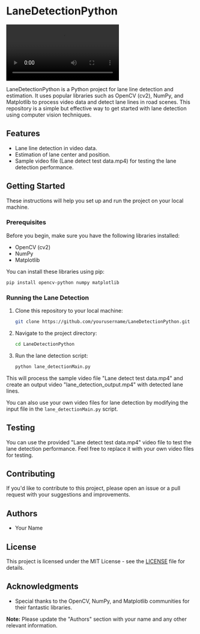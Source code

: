 # LaneDetectionPython

![Lane Detection Example](lane_detection_output.mp4)

LaneDetectionPython is a Python project for lane line detection and estimation. It uses popular libraries such as OpenCV (cv2), NumPy, and Matplotlib to process video data and detect lane lines in road scenes. This repository is a simple but effective way to get started with lane detection using computer vision techniques.

## Features

- Lane line detection in video data.
- Estimation of lane center and position.
- Sample video file (Lane detect test data.mp4) for testing the lane detection performance.

## Getting Started

These instructions will help you set up and run the project on your local machine.

### Prerequisites

Before you begin, make sure you have the following libraries installed:

- OpenCV (cv2)
- NumPy
- Matplotlib

You can install these libraries using pip:

```
pip install opencv-python numpy matplotlib
```

### Running the Lane Detection

1. Clone this repository to your local machine:

   ```bash
   git clone https://github.com/yourusername/LaneDetectionPython.git
   ```

2. Navigate to the project directory:

   ```bash
   cd LaneDetectionPython
   ```

3. Run the lane detection script:

   ```bash
   python lane_detectionMain.py
   ```

This will process the sample video file "Lane detect test data.mp4" and create an output video "lane_detection_output.mp4" with detected lane lines.

You can also use your own video files for lane detection by modifying the input file in the `lane_detectionMain.py` script.

## Testing

You can use the provided "Lane detect test data.mp4" video file to test the lane detection performance. Feel free to replace it with your own video files for testing.

## Contributing

If you'd like to contribute to this project, please open an issue or a pull request with your suggestions and improvements.

## Authors

- Your Name

## License

This project is licensed under the MIT License - see the [LICENSE](LICENSE) file for details.

## Acknowledgments

- Special thanks to the OpenCV, NumPy, and Matplotlib communities for their fantastic libraries.

**Note:** Please update the "Authors" section with your name and any other relevant information.
